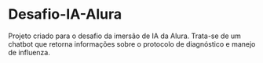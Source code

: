 # Desafio-IA-Alura
Projeto criado para o desafio da imersão de IA da Alura. Trata-se de um chatbot que retorna informações sobre o protocolo de diagnóstico e manejo de influenza.

